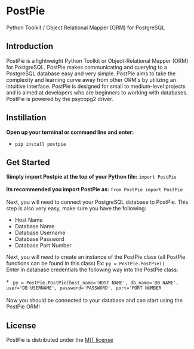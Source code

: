 # PostPie
Python Toolkit / Object Relational Mapper (ORM) for PostgreSQL

## Introduction
PostPie is a lightweight Python Toolkit or Object-Relational Mapper (ORM) for PostgreSQL. PostPie makes communicating and querying to a PostgreSQL database easy and very simple. PostPie aims to take the complexity and learning curve away from other ORM's by utilizing an intuitive
interface. PostPie is designed for small to medium-level projects and is aimed at developers who are beginners to working with databases. PostPie is powered by the psycopg2 driver.

## Instillation

  **Open up your terminal or command line and enter:**
* ```pip install postpie```

## Get Started

**Simply import Postpie at the top of your Python file:** ``` import PostPie ``` <br> <br>
**Its recommended you import PostPie as:** ``` from PostPie import PostPie ``` <br> <br>
 Next, you will need to connect your PostgreSQL database to PostPie. This step is also very easy, make sure you have the following:
 * Host Name
 * Database Name
 * Database Username
 * Database Password
 * Database Port Number

Next, you will need to create an instance of the PostPie class (all PostPie functions can be found in this class) Ex: ``` py = PostPie.PostPie() ``` <br>
Enter in database credentials the following way into the PostPie class: <br><br> * ``` py = PostPie.PostPie(host_name='HOST NAME', db_name='DB NAME', user='DB USERNAME', password='PASSWORD', port='PORT NUMBER``` <br><br>
Now you should be connected to your database and can start using the PostPie ORM!

## License
PostPie is distributed under the [MIT license](https://opensource.org/license/mit)
